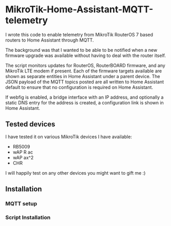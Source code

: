 # MikroTik-Home-Assistant-MQTT-telemetry

I wrote this code to enable telemetry from MikroTik RouterOS 7 based routers to Home Assistant through MQTT.

The background was that I wanted to be able to be notified when a new firmware upgrade was available without having to deal with the router itself.

The script monitors updates for RouterOS, RouterBOARD firmware, and any MikroTik LTE modem if present. Each of the firmware targets available are shown as separate entities in Home Assistant under a parent device. The JSON payload of the MQTT topics posted are all written to Home Assistant default to ensure that no configuration is required on Home Assistant.

If webfig is enabled, a bridge interface with an IP address, and optionally a static DNS entry for the address is created, a configuration link is shown in Home Assistant.

## Tested devices
I have tested it on various MikroTik devices I have available:
- RB5009
- wAP R ac
- wAP ax^2
- CHR

I will happily test on any other devices you might want to gift me :)

## Installation

### MQTT setup

### Script Installation
